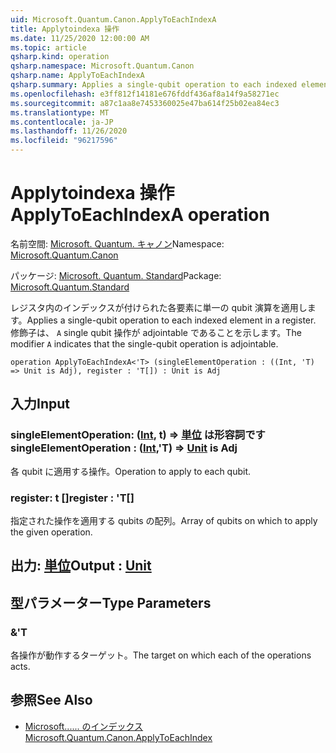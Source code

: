```yaml
---
uid: Microsoft.Quantum.Canon.ApplyToEachIndexA
title: Applytoindexa 操作
ms.date: 11/25/2020 12:00:00 AM
ms.topic: article
qsharp.kind: operation
qsharp.namespace: Microsoft.Quantum.Canon
qsharp.name: ApplyToEachIndexA
qsharp.summary: Applies a single-qubit operation to each indexed element in a register. The modifier `A` indicates that the single-qubit operation is adjointable.
ms.openlocfilehash: e3ff812f14181e676fddf436af8a14f9a58271ec
ms.sourcegitcommit: a87c1aa8e7453360025e47ba614f25b02ea84ec3
ms.translationtype: MT
ms.contentlocale: ja-JP
ms.lasthandoff: 11/26/2020
ms.locfileid: "96217596"
---
```

# <a name="applytoeachindexa-operation"></a><span data-ttu-id="7c2b4-102">Applytoindexa 操作</span><span class="sxs-lookup"><span data-stu-id="7c2b4-102">ApplyToEachIndexA operation</span></span>

<span data-ttu-id="7c2b4-103">名前空間: [Microsoft. Quantum. キャノン](xref:Microsoft.Quantum.Canon)</span><span class="sxs-lookup"><span data-stu-id="7c2b4-103">Namespace: [Microsoft.Quantum.Canon](xref:Microsoft.Quantum.Canon)</span></span>

<span data-ttu-id="7c2b4-104">パッケージ: [Microsoft. Quantum. Standard](https://nuget.org/packages/Microsoft.Quantum.Standard)</span><span class="sxs-lookup"><span data-stu-id="7c2b4-104">Package: [Microsoft.Quantum.Standard](https://nuget.org/packages/Microsoft.Quantum.Standard)</span></span>


<span data-ttu-id="7c2b4-105">レジスタ内のインデックスが付けられた各要素に単一の qubit 演算を適用します。</span><span class="sxs-lookup"><span data-stu-id="7c2b4-105">Applies a single-qubit operation to each indexed element in a register.</span></span>
<span data-ttu-id="7c2b4-106">修飾子は、 `A` single qubit 操作が adjointable であることを示します。</span><span class="sxs-lookup"><span data-stu-id="7c2b4-106">The modifier `A` indicates that the single-qubit operation is adjointable.</span></span>

```qsharp
operation ApplyToEachIndexA<'T> (singleElementOperation : ((Int, 'T) => Unit is Adj), register : 'T[]) : Unit is Adj
```


## <a name="input"></a><span data-ttu-id="7c2b4-107">入力</span><span class="sxs-lookup"><span data-stu-id="7c2b4-107">Input</span></span>

### <a name="singleelementoperation--intt--unit--is-adj"></a><span data-ttu-id="7c2b4-108">singleElementOperation: ([Int](xref:microsoft.quantum.lang-ref.int), t) => [単位](xref:microsoft.quantum.lang-ref.unit)  は形容詞です</span><span class="sxs-lookup"><span data-stu-id="7c2b4-108">singleElementOperation : ([Int](xref:microsoft.quantum.lang-ref.int),'T) => [Unit](xref:microsoft.quantum.lang-ref.unit)  is Adj</span></span>

<span data-ttu-id="7c2b4-109">各 qubit に適用する操作。</span><span class="sxs-lookup"><span data-stu-id="7c2b4-109">Operation to apply to each qubit.</span></span>


### <a name="register--t"></a><span data-ttu-id="7c2b4-110">register: t []</span><span class="sxs-lookup"><span data-stu-id="7c2b4-110">register : 'T[]</span></span>

<span data-ttu-id="7c2b4-111">指定された操作を適用する qubits の配列。</span><span class="sxs-lookup"><span data-stu-id="7c2b4-111">Array of qubits on which to apply the given operation.</span></span>



## <a name="output--unit"></a><span data-ttu-id="7c2b4-112">出力: [単位](xref:microsoft.quantum.lang-ref.unit)</span><span class="sxs-lookup"><span data-stu-id="7c2b4-112">Output : [Unit](xref:microsoft.quantum.lang-ref.unit)</span></span>



## <a name="type-parameters"></a><span data-ttu-id="7c2b4-113">型パラメーター</span><span class="sxs-lookup"><span data-stu-id="7c2b4-113">Type Parameters</span></span>

### <a name="t"></a><span data-ttu-id="7c2b4-114">&</span><span class="sxs-lookup"><span data-stu-id="7c2b4-114">'T</span></span>

<span data-ttu-id="7c2b4-115">各操作が動作するターゲット。</span><span class="sxs-lookup"><span data-stu-id="7c2b4-115">The target on which each of the operations acts.</span></span>

## <a name="see-also"></a><span data-ttu-id="7c2b4-116">参照</span><span class="sxs-lookup"><span data-stu-id="7c2b4-116">See Also</span></span>

- [<span data-ttu-id="7c2b4-117">Microsoft...... のインデックス</span><span class="sxs-lookup"><span data-stu-id="7c2b4-117">Microsoft.Quantum.Canon.ApplyToEachIndex</span></span>](xref:Microsoft.Quantum.Canon.ApplyToEachIndex)